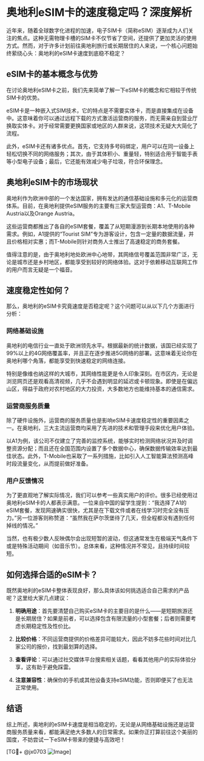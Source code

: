# 奥地利eSIM卡的速度稳定吗？深度解析

近年来，随着全球数字化进程的加速，电子SIM卡（简称eSIM）逐渐成为人们关注的焦点。这种无需物理卡槽的SIM卡不仅节省了空间，还提供了更加灵活的使用方式。然而，对于许多计划前往奥地利旅行或长期居住的人来说，一个核心问题始终萦绕心头：奥地利的eSIM卡速度到底稳不稳定？

## eSIM卡的基本概念与优势

在讨论奥地利eSIM卡之前，我们先来简单了解一下eSIM卡的概念和它相较于传统SIM卡的优势。

eSIM卡是一种嵌入式SIM技术，它的特点是不需要实体卡，而是直接集成在设备中。这意味着你可以通过远程下载的方式激活运营商的服务，而无需亲自到营业厅换取实体卡。对于经常需要更换国家或地区的人群来说，这项技术无疑大大简化了流程。

此外，eSIM卡还有诸多优点。首先，它支持多号码绑定，用户可以在同一设备上轻松切换不同的网络服务；其次，由于其体积小、重量轻，特别适合用于智能手表等小型电子设备；最后，它还能有效减少电子垃圾，符合环保理念。

## 奥地利eSIM卡的市场现状

奥地利作为欧洲中部的一个发达国家，拥有发达的通信基础设施和多元化的运营商体系。目前，在奥地利提供eSIM服务的主要有三家大型运营商：A1、T-Mobile Austria以及Orange Austria。

这些运营商都推出了各自的eSIM套餐，覆盖了从短期漫游到长期本地使用的各种需求。例如，A1提供的“Tourist SIM”专为游客设计，包含一定量的数据流量，并且价格相对实惠；而T-Mobile则针对商务人士推出了高速稳定的商务套餐。

值得注意的是，由于奥地利地处欧洲中心地带，其网络信号覆盖范围非常广泛，无论是城市还是乡村地区，都能享受到较好的网络体验。这对于依赖移动互联网工作的用户而言无疑是一个福音。

## 速度稳定性如何？

那么，奥地利的eSIM卡究竟速度是否稳定呢？这个问题可以从以下几个方面进行分析：

### 网络基础设施

奥地利的电信行业一直处于欧洲领先水平。根据最新的统计数据，该国已经实现了99%以上的4G网络覆盖率，并且正在逐步推进5G网络的部署。这意味着无论你在奥地利哪个角落，都能享受到快速稳定的网络连接。

特别是像维也纳这样的大城市，其网络性能更是令人印象深刻。在市区内，无论是浏览网页还是观看高清视频，几乎不会遇到明显的延迟或卡顿现象。即使是在偏远山区，得益于政府对农村地区的大力投资，大多数地方也能维持基本的通信需求。

### 运营商服务质量

除了硬件设施外，运营商的服务质量也是影响eSIM卡速度稳定性的重要因素之一。在奥地利，三大主流运营商均采用了先进的技术和管理手段来优化用户体验。

以A1为例，该公司不仅建立了完善的监控系统，能够实时检测网络状况并及时调整资源分配；而且还在全国范围内设置了多个数据中心，确保数据传输效率达到最佳状态。此外，T-Mobile也采取了一系列措施，比如引入人工智能算法预测高峰时段流量变化，从而提前做好准备。

### 用户反馈情况

为了更直观地了解实际情况，我们可以参考一些真实用户的评价。很多已经使用过奥地利eSIM卡的人都表示满意。一位来自中国的留学生提到：“我选择了A1的eSIM套餐，发现网速确实很快，尤其是在下载文件或者在线学习时完全没有压力。”另一位游客则称赞道：“虽然我在萨尔茨堡待了几天，但全程都没有遇到任何掉线的情况。”

当然，也有极少数人反映偶尔会出现短暂的波动，但这通常发生在极端天气条件下或是特殊活动期间（如音乐节）。总体来看，这种情况并不常见，且持续时间较短。

## 如何选择合适的eSIM卡？

既然奥地利的eSIM卡整体表现良好，那么具体该如何挑选适合自己需求的产品呢？这里给大家几点建议：

1. **明确用途**：首先要清楚自己购买eSIM卡的主要目的是什么——是短期旅游还是长期居住？如果是前者，可以选择包含有限流量的小型套餐；后者则需要考虑长期稳定性及性价比。
   
2. **比较价格**：不同运营商提供的价格差异可能较大，因此不妨多花些时间对比几家公司的报价，找到最划算的选择。
   
3. **查看评论**：可以通过社交媒体平台搜索相关话题，看看其他用户的实际体验分享，这有助于避免踩雷。
   
4. **注意兼容性**：确保你的手机或其他设备支持eSIM功能，否则即便买了也无法正常使用。

## 结语

综上所述，奥地利的eSIM卡速度是相当稳定的，无论是从网络基础设施还是运营商服务质量来看，都能满足绝大多数人的日常需求。如果你正打算前往这个美丽的国度，不妨尝试一下eSIM卡带来的便捷与高效吧！

[TG💪+ @jx0703 ![Image](https://github.com/user-attachments/assets/dbca1d08-cadb-493c-b0ec-ad6f7a83f270)]